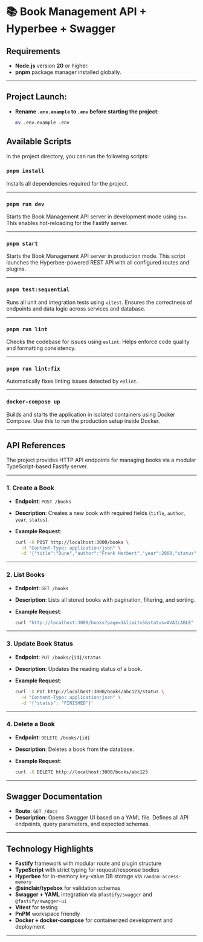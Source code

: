# **📚 Book Management API + Hyperbee + Swagger**

## **Requirements**
- **Node.js** version **20** or higher.
- **pnpm** package manager installed globally.

---
## **Project Launch:**

- **Rename `.env.example` to `.env` before starting the project:**
  ```bash
  mv .env.example .env
  ```

## **Available Scripts**

In the project directory, you can run the following scripts:

### **`pnpm install`**

Installs all dependencies required for the project.

---

### **`pnpm run dev`**

Starts the Book Management API server in development mode using `tsx`. This enables hot-reloading for the Fastify server.

---

### **`pnpm start`**

Starts the Book Management API server in production mode. This script launches the Hyperbee-powered REST API with all configured routes and plugins.

---

### **`pnpm test:sequential`**

Runs all unit and integration tests using `vitest`. Ensures the correctness of endpoints and data logic across services and database.

---

### **`pnpm run lint`**

Checks the codebase for issues using `eslint`. Helps enforce code quality and formatting consistency.

---

### **`pnpm run lint:fix`**

Automatically fixes linting issues detected by `eslint`.

---

### **`docker-compose up`**

Builds and starts the application in isolated containers using Docker Compose. Use this to run the production setup inside Docker.

---

## **API References**

The project provides HTTP API endpoints for managing books via a modular TypeScript-based Fastify server.

---

### **1. Create a Book**

- **Endpoint**: `POST /books`
- **Description**: Creates a new book with required fields (`title`, `author`, `year`, `status`).
- **Example Request**:

  ```bash
  curl -X POST http://localhost:3000/books \
    -H "Content-Type: application/json" \
    -d '{"title":"Dune","author":"Frank Herbert","year":2000,"status":"AVAILABLE"}'
  ```

---

### **2. List Books**

- **Endpoint**: `GET /books`
- **Description**: Lists all stored books with pagination, filtering, and sorting.
- **Example Request**:

  ```bash
  curl "http://localhost:3000/books?page=1&limit=5&status=AVAILABLE"
  ```

---

### **3. Update Book Status**

- **Endpoint**: `PUT /books/{id}/status`
- **Description**: Updates the reading status of a book.
- **Example Request**:

  ```bash
  curl -X PUT http://localhost:3000/books/abc123/status \
    -H "Content-Type: application/json" \
    -d '{"status": "FINISHED"}'
  ```

---

### **4. Delete a Book**

- **Endpoint**: `DELETE /books/{id}`
- **Description**: Deletes a book from the database.
- **Example Request**:

  ```bash
  curl -X DELETE http://localhost:3000/books/abc123
  ```

---

## **Swagger Documentation**

- **Route**: `GET /docs`
- **Description**: Opens Swagger UI based on a YAML file. Defines all API endpoints, query parameters, and expected schemas.

---

## **Technology Highlights**

- **Fastify** framework with modular route and plugin structure
- **TypeScript** with strict typing for request/response bodies
- **Hyperbee** for in-memory key-value DB storage via `random-access-memory`
- **@sinclair/typebox** for validation schemas
- **Swagger + YAML** integration via `@fastify/swagger` and `@fastify/swagger-ui`
- **Vitest** for testing
- **PnPM** workspace friendly
- **Docker + docker-compose** for containerized development and deployment

---


